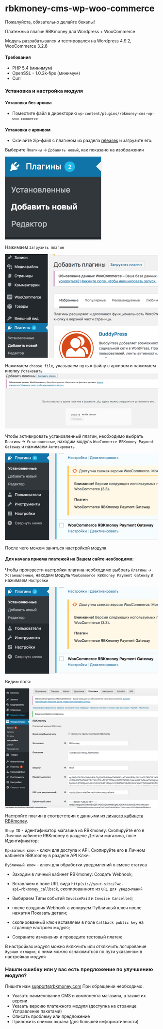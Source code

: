 # rbkmoney-cms-wp-woo-commerce

Пожалуйста, обязательно делайте бекапы!

Платежный плагин RBKmoney для Wordpress + WooCommerce

Модуль разрабатывался и тестировался на Wordpress 4.9.2, WooCommerce 3.2.6


#### Требования

- PHP 5.4 (минимум)
- OpenSSL - 1.0.2k-fips (минимум)
- Curl


### Установка и настройка модуля

#### Установка без архива

- Поместите файл в директорию `wp-content/plugins/rbkmoney-cms-wp-woo-commerce`


#### Установка с архивом
- Скачайте zip-файл с плагином из раздела [releases](https://github.com/rbkmoney/rbkmoney-cms-wp-woo-commerce/releases) и загрузите его.

Выберите `Плагины` -> `Добавить новый`, как показано на изображении

![Add new plugin](images/add_new_plugin.png)

Нажимаем `Загрузить плагин`

![Upload plugin](images/upload_plugin.png)

Нажимаем `choose file`, указываем путь к файлу с архивом и нажимаем кнопку `Установить`
![Upload plugin](images/install_plugin.png)


Чтобы активировать установленный плагин, необходимо выбрать `Плагины` -> `Установленные`, находим модуль `WooCommerce RBKmoney Payment Gateway` и нажимаем `Активировать`

![Plugin activate](images/plugin_activate.png)

После чего можем заняться настройкой модуля.



#### Для начала приема платежей на Вашем сайте необходимо:

Чтобы произвести настройки плагина необходимо выбрать `Плагины` -> `Установленные`, находим модуль `WooCommerce RBKmoney Payment Gateway` и нажимаем `Настройки`

![Plugin activate](images/plugin_activate.png)

Видим поля:

![Plugin settings](images/plugin_settings.png)

Настройте плагин в соответствии с данными из [личного кабинета RBKmoney](https://dashboard.rbk.money).

`Shop ID` - идентификатор магазина из RBKmoney. Скопируйте его в Личном кабинете RBKmoney в разделе Детали магазина, поле Идентификатор;

`Приватный ключ` - ключ для доступа к API. Скопируйте его в Личном кабинете RBKmoney в разделе API Ключ

`Публичный ключ` - ключ для обработки уведомлений о смене статуса

- Заходим в личный кабинет RBKmoney: Создать Webhook;
- Вставляем в поле URL вида `http(s)://your-site/?wc-api=rbkmoney_callback`, скопированного из `URL для уведомлений`
- Выбираем Типы событий `InvoicePaid` и `Invoice Canсelled`;
- после создания Webhook-а копируем Публичный ключ после нажатия Показать детали;
- скопированный ключ вставляем в поле `Callback public key` на странице настроек модуля;


- Сохраните изменения и проведите тестовый платеж

В настройках модуля можно включить или отключить логирование `Журнал отладки`, с ними можно ознакомиться по пути указанном в настройках модуля



### Нашли ошибку или у вас есть предложение по улучшению модуля?

Пишите нам support@rbkmoney.com При обращении необходимо:

- Указать наименование CMS и компонента магазина, а также их версии
- Указать версию платежного модуля (доступна на странице Усправление пакетами)
- Описать проблему или предложение
- Приложить снимок экрана (для большей информативности)
